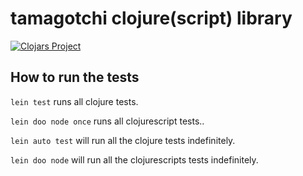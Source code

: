 # tamagotchi clojure(script) library

[![Clojars Project](https://img.shields.io/clojars/v/clomanji/sm2.svg)](https://clojars.org/clomanji/sm2)

## How to run the tests

`lein test` runs all clojure tests.

`lein doo node once` runs all clojurescript tests..

`lein auto test` will run all the clojure tests indefinitely.

`lein doo node` will run all the clojurescripts tests indefinitely.
